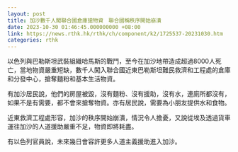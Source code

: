 ```yaml
---
layout: post
title: 加沙數千人闖聯合國倉庫搶物資　聯合國稱秩序開始崩潰
date: 2023-10-30 01:46:45.000000000 +08:00
link: https://news.rthk.hk/rthk/ch/component/k2/1725537-20231030.htm
categories: rthk
---
```


以色列與巴勒斯坦武裝組織哈馬斯的戰鬥，至今在加沙地帶造成超過8000人死亡，當地物資嚴重短缺，數千人闖入聯合國近東巴勒斯坦難民救濟和工程處的倉庫和分發中心，搶奪麵粉和基本生活物資。

有加沙居民說，他們的房屋被毀，沒有麵粉、沒有援助，沒有水，連廁所都沒有，如果不是有需要，都不會來搶奪物資。亦有居民說，需要為小朋友提供水和食物。

近東救濟工程處形容，加沙的秩序開始崩潰，情況令人擔憂，又說從埃及透過貨車運往加沙的人道援助嚴重不足，物資即將耗盡。

有以色列官員說，未來幾日會容許更多人道主義援助進入加沙。
